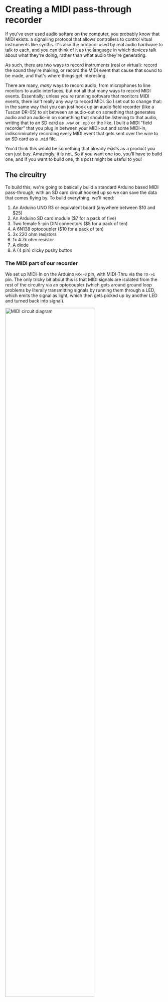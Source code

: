 # Creating a MIDI pass-through recorder

If you've ever used audio softare on the computer, you probably know that MIDI exists: a signalling protocol that allows controllers to control vitual instruments like synths. It's also the protocol used by real audio hardware to talk to each, and you can think of it as the language in which devices talk about what they're doing, rather than what audio they're generating.

As such, there are two ways to record instruments (real or virtual): record the sound they're making, or record the MIDI event that cause that sound to be made, and that's where things get interesting. 

There are many, _many_ ways to record audio, from microphones to line monitors to audio interfaces, but not all that many ways to record MIDI events. Essentially: unless you're running software that monitors MIDI events, there isn't really any way to record MIDI. So I set out to change that: in the same way that you can just hook up an audio field recorder (like a Tuscan DR-05) to sit between an audio-out on something that generates audio and an audio-in on something that should be listening to that audio, writing that to an SD card as `.wav` or `.mp3` or the like,  I built a MIDI "field recorder" that you plug in between your MIDI-out and some MIDI-in, indiscriminately recording every MIDI event that gets sent over the wire to an SD card as a `.mid` file.

You'd think this would be something that already exists as a product you can just buy. Amazingly, it is not. So if you want one too, you'll have to build one, and if you want to build one, this post might be useful to you!

## The circuitry

To build this, we're going to basically build a standard Arduino based MIDI pass-through, with an SD card circuit hooked up so we can save the data that comes flying by. To build everything, we'll need:

1. An Arduino UNO R3 or equivalent board (anywhere between $10 and $25)
2. An Arduino SD card module ($7 for a pack of five)
3. Two female 5-pin DIN connectors ($5 for a pack of ten)
4. A 6N138 optocoupler ($10 for a pack of ten)
5. 3x 220 ohm resistors
6. 1x 4.7k ohm resistor
7. A diode
8. A (4 pin) clicky pushy button

### The MIDI part of our recorder

We set up MIDI-In on the Arduino `RX<-0` pin, with MIDI-Thru via the `TX->1` pin. The only tricky bit about this is that MIDI signals are isolated from the rest of the circuitry via an optocoupler (which gets around ground loop problems by literally transmitting signals by running them through a LED, which emits the signal as light, which then gets picked up by another LED and turned back into signal).

<img alt="MIDI circuit diagram" src="./MIDI.png" width="75%">

### The SD part of our recorder

The SD card circuitry is literally just a matter of "connect the pins to the pins", with the only oddity being that the pins don't _quite_ line up well enough to literally just stick the SD card module directly into the Arduino.

<img alt="SD module diagram" src="./sd card.png" width="50%">

### Adding a beep, for debugging

Also, we're going to add a little piezo speaker and a button that we can press to turn on (or off) playing a note corresponding to a MIDI note getting played, mostly as the audio equivalent of visual debugging. There's barely any work here: we hook up the "speaker" between pin 8 and ground, and the button to pin 2. Beep, beep!

<img alt="beep beep button diagram" src="./button.png" width="50%">



## The Software

With the circuitry set up, let's start writing our program, focussing on dealing with each circuit in its own section

1. program basics
1. basic signal handling (MIDI library)
1. basic file writing (SD library)
1. Audio debugging (beep beep)
1. Usability bonus: "clean restart" on idle

### Program basics

Our basic program will need to import the standard [SD](https://www.arduino.cc/en/reference/SD) library, as well as the [MIDI](https://github.com/FortySevenEffects/arduino_midi_library) library (which you'll probably need to [install first](https://github.com/FortySevenEffects/arduino_midi_library#getting-started)).

Note that if you don't want to "follow along" and instead you just want the code, you can copy-paste the code found over in [midi-recorder.ino](https://raw.githubusercontent.com/Pomax/arduino-midi-recorder/master/midi-recorder.ino) into the Arduino IDE.

```c++
#include <SD.h>
#include <MIDI.h>

MIDI_CREATE_DEFAULT_INSTANCE();

/**
   Set up our MIDI field recorder
*/
void setup() {
  // we'll put some more code here in the next sections
}

/**
   The "game loop" consists of checking whether we need to
   perform any file management, and then checking for MIDI input.
*/
void loop() {
  // we'll put some more code here in the next sections
}
```

And we're done!

Of course this doesn't _do_ anything yet, so let's add the rest of the code, too.

### MIDI handling

For our MIDI handling, we'll need to set up listeners for MIDI events, and make sure to poll for that data during the program loop:

```c++
void setup() {
  MIDI.begin(MIDI_CHANNEL_OMNI);
  MIDI.setHandleNoteOn(handleNoteOn);
  MIDI.setHandleNoteOff(handleNoteOff);
  MIDI.setHandlePitchBend(handlePitchBend);
  MIDI.setHandleControlChange(handleControlChange);
}

void loop() {
  MIDI.read();
}
```

This sets up MIDI listening on all MIDI channels (there are sixteen of them, and we don't want to guess which channels are active), and reads out the MIDI data from `RX<-0` - you may have noticed we don't explicitly set a baud rate: the MIDI spec only allows for 31,250 bits per second, so the Arduino MIDI library automatically makes sure to set the correct polling rate for us.

That leaves implementing our MIDI event handling:

```c++
#define NOTE_OFF_EVENT 0x80
#define NOTE_ON_EVENT 0x90
#define CONTROL_CHANGE_EVENT 0xB0
#define PITCH_BEND_EVENT 0xE0

void handleNoteOff(byte CHANNEL, byte pitch, byte velocity) {
  byte event_type_on_channel = NOTE_OFF_EVENT | CHANNEL;
  write_to_file(event_type_on_channel, pitch, velocity);
}

void handleNoteOn(byte CHANNEL, byte pitch, byte velocity) {
  byte event_type_on_channel = NOTE_ON_EVENT | CHANNEL;
  write_to_file(event_type_on_channel, pitch, velocity);
}

void handleControlChange(byte CHANNEL, byte controller, byte value) {
  byte event_type_on_channel = CONTROL_CHANGE_EVENT | CHANNEL;
  write_to_file(event_type_on_channel, controller, value);
}

void handlePitchBend(byte CHANNEL, int bend_value) {
  byte event_type_on_channel = PITCH_BEND_EVENT | CHANNEL;
  
  // Per the MIDI spec, bend_value is 14 bits, and needs
  // to be encoded as two 7-bit bytes, encoded as the
  // lowest 7 bits in the first byte, and the highest 7
  // bits in the second byte:
  byte low_7_bits = (byte) (bend_value & 0x7F);
  byte high_7_bits = (byte) ((bend_value >> 7) & 0x7F);

  write_to_file(event_type_on_channel, low_7_bits, high_7_bits);
}
```

This is a good start, but MIDI events are just that: events, and events happen "at some specific time" which we're still going to have to capture. MIDI events don't rely on absolute time based on some kind of real time clock (which is good for us, because Arduino doesn't have an RTC built in!) and instead relies on counting a "time delta": it marks events with the number of "MIDI clock ticks" since the previous event, with the very first event in the event stream having an explicit time delta of zero.

So: let's write a `get_time_delta()` function that we can use to get the number of MIDI ticks since the last event (=since the last time `get_time_delta()` got called) so that we have all the data we need ready to start writing MIDI to file:

```c++
unsigned long start_time = 0;
unsigned long last_time = 0;
unsigned int time_delta = 0;

int get_time_delta() {
  if (start_time == 0) {
    start_time = micros();
    last_time = start_time;
    return 0;
  }
  time_delta = (micros() - last_time) / 100;
  last_time += time_delta ;
  return delta;
}
```

This function seems bigger than it has to be: we _could_ just start the clock when our sketch starts, setting `last_time=micros()` in `setup()`, and then in `get_time_delta` only have the `time_delta` calculation and `last_time` update, but that would be explicitly encoding "a lot of nothing" at the start of our MIDI file: we'd be counting the ticks for the first event relative to starting the program, rather than treating the first event as starting at tick zero. So instead, we explicitly encode the time that the first event happens as `start_time` and then we start delta calculation relative to that, instead.

That just leaves updating our handlers:

```c++
void handleNoteOn(byte CHANNEL, byte pitch, byte velocity) {
  ...
  write_to_file(..., get_time_delta());
}

void handleNoteOff(byte CHANNEL, byte pitch, byte velocity) {
  ...
  write_to_file(..., get_time_delta());
}

void handleControlChange(byte CHANNEL, byte controller_code, byte value) {
  ...
  write_to_file(..., get_time_delta());
}

void handlePitchBend(byte CHANNEL, int bend_value) {
  ...
  write_to_file(..., get_time_delta());
}
```

Which means we can move on to actually writing MIDI data to a `.mid` file!

### File management

...

### Making some beeps

...

### Autorestart

...

# Comments and/or questions

Hit up https://github.com/Pomax/arduino-midi-recorder/issues if you want to have a detailed conversation, or just tweet/toot at me on https://twitter.com/TheRealPomax or https://mastodon.social/@TheRealPomax if you want the kind of momentary engagement the internet seems to be for these days =)

- Pomax
